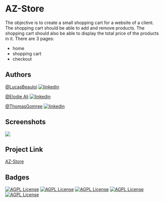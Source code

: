 # AZ-Store
The objective is to create a small shopping cart for a website of a client. The shopping cart should be able to add and remove products. The shopping cart should also be able to display the total price of the products in it. There are 3 pages:
- home
- shopping cart
- checkout
## Authors

[@LucasBeauloi](https://github.com/lbeauloi) [![linkedin](https://img.shields.io/badge/linkedin-0A66C2?style=for-the-badge&logo=linkedin&logoColor=white)](https://www.linkedin.com/in/lucas-beauloi/)


[@Elodie Ali](https://github.com/Taweria) [![linkedin](https://img.shields.io/badge/linkedin-0A66C2?style=for-the-badge&logo=linkedin&logoColor=white)](https://www.linkedin.com/in/elodie-ali/)

[@ThomasGomree](https://github.com/tomboszko) [![linkedin](https://img.shields.io/badge/linkedin-0A66C2?style=for-the-badge&logo=linkedin&logoColor=white)](https://www.linkedin.com/in/thomas-gomree/)


## Screenshots

![](https://raw.githubusercontent.com/becodeorg/CRL-KELLER-6/main/1.TRAIL/2.The-Hill/2.PHP/AZ-Store/az_store.png?token=GHSAT0AAAAAACI66AEAVO4RFUGA5RTYUAS2ZMELPRQ)


## Project Link 
[AZ-Store](https://lbeauloi.github.io/AZ_store/)
## Badges
[![AGPL License](https://camo.githubusercontent.com/9a7c8c4ee62739436a191706be9f786a813dc377ce778522da198cb94874dc22/68747470733a2f2f696d672e736869656c64732e696f2f62616467652f2d48544d4c352d2532334534344432373f7374796c653d666c61742d737175617265266c6f676f3d68746d6c35266c6f676f436f6c6f723d666666666666)](http://www.gnu.org/licenses/agpl-3.0)
[![AGPL License](https://camo.githubusercontent.com/19d98ab99fe0a1a5c00ef27920be3ada8548f2476877db0598960ac2a5f8788d/68747470733a2f2f696d672e736869656c64732e696f2f62616467652f2d435353332d2532333135373242363f7374796c653d666c61742d737175617265266c6f676f3d63737333)](http://www.gnu.org/licenses/agpl-3.0)
[![AGPL License](https://camo.githubusercontent.com/a1309b252e82434062012a8073fa9fc1416a96289b7ca11555577b9fbe1cf03e/68747470733a2f2f696d672e736869656c64732e696f2f62616467652f2d4a6176615363726970742d2532334637444631433f7374796c653d666c61742d737175617265266c6f676f3d6a617661736372697074266c6f676f436f6c6f723d303030303030266c6162656c436f6c6f723d25323346374446314326636f6c6f723d253233464643453541)](http://www.gnu.org/licenses/agpl-3.0)
[![AGPL License](https://camo.githubusercontent.com/c733735b3d10e64e1efd1eeeb5bc66af1af5d8628caa1ee64939d97d91d73ed7/68747470733a2f2f696d672e736869656c64732e696f2f62616467652f2d536173732d2532334343363639393f7374796c653d666c61742d737175617265266c6f676f3d73617373266c6f676f436f6c6f723d666666666666)](http://www.gnu.org/licenses/agpl-3.0)
[![AGPL License](https://camo.githubusercontent.com/ddec73b08d03787cc6a0f8fb0f9aa848ebfc93c795d152268fbdf2e7ffa23b7a/68747470733a2f2f696d672e736869656c64732e696f2f62616467652f2d5048502d2532334637444631433f7374796c653d666c61742d737175617265266c6f676f3d706870266c6f676f436f6c6f723d303030303030266c6162656c436f6c6f723d42304334444526636f6c6f723d423043344445
)](http://www.gnu.org/licenses/agpl-3.0)
